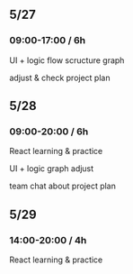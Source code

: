 ## 5/27 

###  09:00-17:00 / 6h

  UI + logic flow scructure graph
  
  adjust & check project plan

## 5/28

###  09:00-20:00 / 6h

React learning & practice

UI + logic graph adjust

team chat about project plan

## 5/29

###  14:00-20:00 / 4h

React learning & practice
